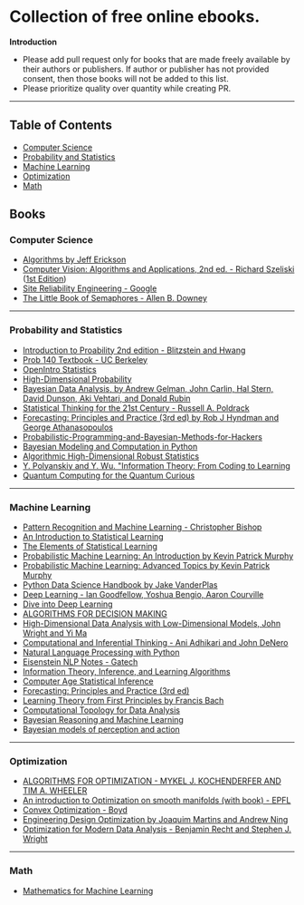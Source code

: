 # Collection of free online ebooks.

**Introduction**

- Please add pull request only for books that are made freely available by their authors or publishers. If author or publisher has not provided consent, then those books will not be added to this list.
- Please prioritize quality over quantity while creating PR.

------------------------------

Table of Contents
------------------------------

- [Computer Science](#computer-science)
- [Probability and Statistics](#probability-and-statistics)
- [Machine Learning](#machine-learning)
- [Optimization](#optimization)
- [Math](#math)

Books
------------------------------
### Computer Science

- [Algorithms by Jeff Erickson](https://jeffe.cs.illinois.edu/teaching/algorithms/)
- [Computer Vision: Algorithms and Applications, 2nd ed. - Richard Szeliski](https://szeliski.org/Book/) ([1st Edition](https://szeliski.org/Book/1stEdition.htm))
- [Site Reliability Engineering - Google](https://landing.google.com/sre/sre-book/toc/)
- [The Little Book of Semaphores - Allen B. Downey](https://greenteapress.com/wp/semaphores/)
  
------------------------------
### Probability and Statistics

- [Introduction to Proability 2nd edition - Blitzstein and Hwang](http://probabilitybook.net/)
- [Prob 140 Textbook - UC Berkeley](http://prob140.org/textbook/README.html)
- [OpenIntro Statistics](https://www.openintro.org/book/os/)
- [High-Dimensional Probability](https://www.math.uci.edu/~rvershyn/papers/HDP-book/HDP-book.html)
- [Bayesian Data Analysis, by Andrew Gelman, John Carlin, Hal Stern, David Dunson, Aki Vehtari, and Donald Rubin](http://www.stat.columbia.edu/~gelman/book/BDA3.pdf)
- [Statistical Thinking for the 21st Century - Russell A. Poldrack](https://statsthinking21.github.io/statsthinking21-core-site/)
- [Forecasting: Principles and Practice (3rd ed) by Rob J Hyndman and George Athanasopoulos](https://otexts.com/fpp3/)
- [Probabilistic-Programming-and-Bayesian-Methods-for-Hackers](https://github.com/CamDavidsonPilon/Probabilistic-Programming-and-Bayesian-Methods-for-Hackers)
- [Bayesian Modeling and Computation in Python](https://bayesiancomputationbook.com/welcome.html)
- [Algorithmic High-Dimensional Robust Statistics](https://sites.google.com/view/ars-book/home/book-download)
- [Y. Polyanskiy and Y. Wu. "Information Theory: From Coding to Learning](https://people.lids.mit.edu/yp/homepage/data/itbook-export.pdf)
- [Quantum Computing for the Quantum Curious](https://link.springer.com/content/pdf/10.1007/978-3-030-61601-4.pdf)

------------------------------

### Machine Learning

- [Pattern Recognition and Machine Learning - Christopher Bishop](https://www.microsoft.com/en-us/research/publication/pattern-recognition-machine-learning/)
- [An Introduction to Statistical Learning](https://www.statlearning.com/)
- [The Elements of Statistical Learning](https://hastie.su.domains/ElemStatLearn/)
- [Probabilistic Machine Learning: An Introduction by Kevin Patrick Murphy](https://probml.github.io/pml-book/book1.html)
- [Probabilistic Machine Learning: Advanced Topics by Kevin Patrick Murphy](https://probml.github.io/pml-book/book2.html)
- [Python Data Science Handbook by Jake VanderPlas](https://jakevdp.github.io/PythonDataScienceHandbook/)
- [Deep Learning - Ian Goodfellow, Yoshua Bengio, Aaron Courville](http://www.deeplearningbook.org/)
- [Dive into Deep Learning](http://d2l.ai/index.html)
- [ALGORITHMS FOR DECISION MAKING](https://algorithmsbook.com/)
- [High-Dimensional Data Analysis with Low-Dimensional Models, John Wright and Yi Ma](https://book-wright-ma.github.io/)
- [Computational and Inferential Thinking - Ani Adhikari and John DeNero](https://www.inferentialthinking.com/chapters/intro)
- [Natural Language Processing with Python](https://www.nltk.org/book/)
- [Eisenstein NLP Notes - Gatech](https://github.com/jacobeisenstein/gt-nlp-class/blob/master/notes/eisenstein-nlp-notes.pdf)
- [Information Theory, Inference, and Learning Algorithms](https://www.inference.org.uk/itprnn/book.pdf)
- [Computer Age Statistical Inference](https://hastie.su.domains/CASI_files/PDF/casi.pdf)
- [Forecasting: Principles and Practice (3rd ed)](https://otexts.com/fpp3/)
- [Learning Theory from First Principles by Francis Bach](https://www.di.ens.fr/~fbach/ltfp_book.pdf)
- [Computational Topology for Data Analysis](https://www.cs.purdue.edu/homes/tamaldey/book/CTDAbook/CTDAbook.html)
- [Bayesian Reasoning and Machine Learning](http://web4.cs.ucl.ac.uk/staff/D.Barber/pmwiki/pmwiki.php?n=Brml.HomePage)
- [Bayesian models of perception and action](https://www.cns.nyu.edu/malab/bayesianbook.html)

------------------------------

### Optimization

- [ALGORITHMS FOR OPTIMIZATION - MYKEL J. KOCHENDERFER AND TIM A. WHEELER](https://algorithmsbook.com/optimization/)
- [An introduction to Optimization on smooth manifolds (with book) - EPFL](https://www.nicolasboumal.net/book/)
- [Convex Optimization - Boyd](https://web.stanford.edu/~boyd/cvxbook/bv_cvxbook.pdf)
- [Engineering Design Optimization by Joaquim Martins and Andrew Ning](http://websites.umich.edu/~mdolaboratory/pdf/Martins2021.pdf)
- [Optimization for Modern Data Analysis - Benjamin Recht and Stephen J. Wright](https://people.eecs.berkeley.edu/~brecht/opt4ml_book/)

------------------------------

### Math

- [Mathematics for Machine Learning](https://mml-book.github.io/)


